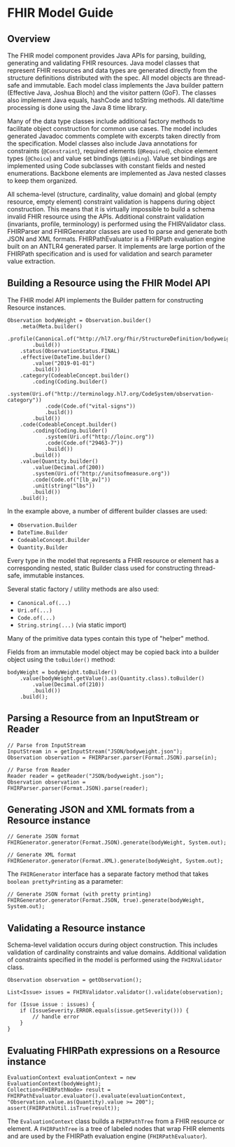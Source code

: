 # FHIR Model Guide

## Overview

The FHIR model component provides Java APIs for parsing, building, generating and validating FHIR resources. Java model classes that represent FHIR resources and data types are generated directly from the structure definitions distributed with the spec. All model objects are thread-safe and immutable. Each model class implements the Java builder pattern (Effective Java, Joshua Bloch) and the visitor pattern (GoF). The classes also implement Java equals, hashCode and toString methods. All date/time processing is done using the Java 8 time library.

Many of the data type classes include additional factory methods to facilitate object construction for common use cases. The model includes generated Javadoc comments complete with excerpts taken directly from the specification. Model classes also include Java annotations for constraints (`@Constraint`), required elements (`@Required`), choice element types (`@Choice`) and value set bindings (`@Binding`). Value set bindings are implemented using Code subclasses with constant fields and nested enumerations. Backbone elements are implemented as Java nested classes to keep them organized.

All schema-level (structure, cardinality, value domain) and global (empty resource, empty element) constraint validation is happens during object construction. This means that it is virtually impossible to build a schema invalid FHIR resource using the APIs. Additional constraint validation (invariants, profile, terminology) is performed using the FHIRValidator class. FHIRParser and FHIRGenerator classes are used to parse and generate both JSON and XML formats. FHIRPathEvaluator is a FHIRPath evaluation engine built on an ANTLR4 generated parser. It implements are large portion of the FHIRPath specification and is used for validation and search parameter value extraction.

## Building a Resource using the FHIR Model API

The FHIR model API implements the Builder pattern for constructing Resource instances.

```
Observation bodyWeight = Observation.builder()
    .meta(Meta.builder()
        .profile(Canonical.of("http://hl7.org/fhir/StructureDefinition/bodyweight"))
        .build())
    .status(ObservationStatus.FINAL)
    .effective(DateTime.builder()
        .value("2019-01-01")
        .build())
    .category(CodeableConcept.builder()
        .coding(Coding.builder()
            .system(Uri.of("http://terminology.hl7.org/CodeSystem/observation-category"))
            .code(Code.of("vital-signs"))
            .build())
        .build())
    .code(CodeableConcept.builder()
        .coding(Coding.builder()
            .system(Uri.of("http://loinc.org"))
            .code(Code.of("29463-7"))
            .build())
        .build())
    .value(Quantity.builder()
        .value(Decimal.of(200))
        .system(Uri.of("http://unitsofmeasure.org"))
        .code(Code.of("[lb_av]"))
        .unit(string("lbs"))
        .build())
    .build();
```

In the example above, a number of different builder classes are used:

- `Observation.Builder`
- `DateTime.Builder`
- `CodeableConcept.Builder`
- `Quantity.Builder`

Every type in the model that represents a FHIR resource or element has a corresponding nested, static Builder class used for constructing thread-safe, immutable instances.

Several static factory / utility methods are also used:

- `Canonical.of(...)`
- `Uri.of(...)`
- `Code.of(...)`
- `String.string(...)` (via static import)

Many of the primitive data types contain this type of "helper" method.

Fields from an immutable model object may be copied back into a builder object using the `toBuilder()` method:
```
bodyWeight = bodyWeight.toBuilder()
    .value(bodyWeight.getValue().as(Quantity.class).toBuilder()
        .value(Decimal.of(210))
        .build())
    .build();
```

## Parsing a Resource from an InputStream or Reader

```
// Parse from InputStream
InputStream in = getInputStream("JSON/bodyweight.json");
Observation observation = FHIRParser.parser(Format.JSON).parse(in);

// Parse from Reader
Reader reader = getReader("JSON/bodyweight.json");
Observation observation = FHIRParser.parser(Format.JSON).parse(reader);
```

## Generating JSON and XML formats from a Resource instance

```
// Generate JSON format
FHIRGenerator.generator(Format.JSON).generate(bodyWeight, System.out);

// Generate XML format
FHIRGenerator.generator(Format.XML).generate(bodyWeight, System.out);
```

The `FHIRGenerator` interface has a separate factory method that takes `boolean prettyPrinting` as a parameter:

```
// Generate JSON format (with pretty printing)
FHIRGenerator.generator(Format.JSON, true).generate(bodyWeight, System.out);
```

## Validating a Resource instance

Schema-level validation occurs during object construction. This includes validation of cardinality constraints and value domains. Additional validation of constraints specified in the model is performed using the `FHIRValidator` class.

```
Observation observation = getObservation();

List<Issue> issues = FHIRValidator.validator().validate(observation);

for (Issue issue : issues) {
    if (IssueSeverity.ERROR.equals(issue.getSeverity())) {
        // handle error
    }
}
```

## Evaluating FHIRPath expressions on a Resource instance

```
EvaluationContext evaluationContext = new EvaluationContext(bodyWeight);
Collection<FHIRPathNode> result = FHIRPathEvaluator.evaluator().evaluate(evaluationContext, "Observation.value.as(Quantity).value >= 200");
assert(FHIRPathUtil.isTrue(result));
```

The `EvaluationContext` class builds a `FHIRPathTree` from a FHIR resource or element. A `FHIRPathTree` is a tree of labeled nodes that wrap FHIR elements and are used by the FHIRPath evaluation engine (`FHIRPathEvaluator`).
